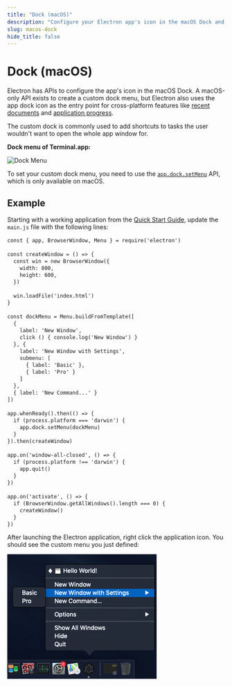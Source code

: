 ```yaml
---
title: "Dock (macOS)"
description: "Configure your Electron app's icon in the macOS Dock and create shortcuts for custom tasks."
slug: macos-dock
hide_title: false
---
```


# Dock (macOS)

Electron has APIs to configure the app's icon in the macOS Dock. A macOS-only
API exists to create a custom dock menu, but Electron also uses the app dock
icon as the entry point for cross-platform features like
[recent documents][recent-documents] and [application progress][progress-bar].

The custom dock is commonly used to add shortcuts to tasks the user wouldn't
want to open the whole app window for.

__Dock menu of Terminal.app:__

![Dock Menu][dock-menu-image]

To set your custom dock menu, you need to use the
[`app.dock.setMenu`](latest/api/dock.md#docksetmenumenu-macos) API,
which is only available on macOS.

## Example

Starting with a working application from the
 [Quick Start Guide](latest/tutorial/quick-start.md), update the `main.js` file with the
 following lines:

```fiddle docs/latest/fiddles/features/macos-dock-menu
const { app, BrowserWindow, Menu } = require('electron')

const createWindow = () => {
  const win = new BrowserWindow({
    width: 800,
    height: 600,
  })

  win.loadFile('index.html')
}

const dockMenu = Menu.buildFromTemplate([
  {
    label: 'New Window',
    click () { console.log('New Window') }
  }, {
    label: 'New Window with Settings',
    submenu: [
      { label: 'Basic' },
      { label: 'Pro' }
    ]
  },
  { label: 'New Command...' }
])

app.whenReady().then(() => {
  if (process.platform === 'darwin') {
    app.dock.setMenu(dockMenu)
  }
}).then(createWindow)

app.on('window-all-closed', () => {
  if (process.platform !== 'darwin') {
    app.quit()
  }
})

app.on('activate', () => {
  if (BrowserWindow.getAllWindows().length === 0) {
    createWindow()
  }
})

```

After launching the Electron application, right click the application icon.
You should see the custom menu you just defined:

![macOS dock menu](../images/macos-dock-menu.png)

[dock-menu-image]: https://cloud.githubusercontent.com/assets/639601/5069962/6032658a-6e9c-11e4-9953-aa84006bdfff.png
[recent-documents]: latest/tutorial/recent-documents.md
[progress-bar]: latest/tutorial/progress-bar.md
